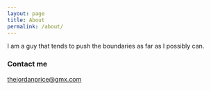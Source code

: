 ```yaml
---
layout: page
title: About
permalink: /about/
---
```


I am a guy that tends to push the boundaries as far as I possibly can.

### Contact me

[thejordanprice@gmx.com](mailto:thejordanprice@gmx.com)